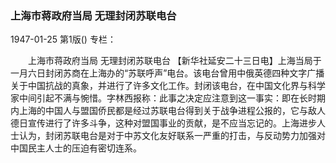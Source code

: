 ### 上海市蒋政府当局  无理封闭苏联电台

1947-01-25
第1版()
专栏：

　　上海市蒋政府当局
    无理封闭苏联电台
    【新华社延安二十三日电】上海当局于一月六日封闭苏商在上海办的“苏联呼声”电台。该电台曾用中俄英德四种文字广播关于中国抗战的真象，并进行了许多文化工作。封闭该电台，在中国文化界与科学家中间引起不满与惋惜。字林西报称：此事之决定应注意到这一事实：即在长时期内上海的中国人与盟国侨民都是经过苏联电台得到关于战争进程公报的，它与敌人德日宣传进行了许多斗争，这种对盟国事业的贡献，是不应当忘记的。上海进步人士认为，封闭苏联电台是对于中苏文化友好联系一严重的打击，与反动势力加强对中国民主人士的压迫有密切连系。
